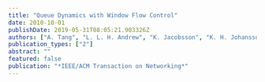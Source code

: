 ```yaml
---
title: "Queue Dynamics with Window Flow Control"
date: 2010-10-01
publishDate: 2019-05-31T08:05:21.903326Z
authors: ["A. Tang", "L. L. H. Andrew", "K. Jacobsson", "K. H. Johansson", "H. Hjalmarsson", "S. H. Low"]
publication_types: ["2"]
abstract: ""
featured: false
publication: "*IEEE/ACM Transaction on Networking*"
---
```


